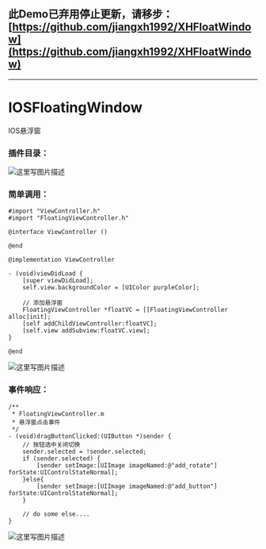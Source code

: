 ## 此Demo已弃用停止更新，请移步：[https://github.com/jiangxh1992/XHFloatWindow](https://github.com/jiangxh1992/XHFloatWindow)

***

# IOSFloatingWindow
IOS悬浮窗

### 插件目录：
![这里写图片描述](http://img.blog.csdn.net/20161114153015639)


### 简单调用：

```objc
#import "ViewController.h"
#import "FloatingViewController.h"

@interface ViewController ()

@end

@implementation ViewController

- (void)viewDidLoad {
    [super viewDidLoad];
    self.view.backgroundColor = [UIColor purpleColor];
    
    // 添加悬浮窗
    FloatingViewController *floatVC = [[FloatingViewController alloc]init];
    [self addChildViewController:floatVC];
    [self.view addSubview:floatVC.view];
}

@end
```
![这里写图片描述](http://img.blog.csdn.net/20161114153029030)


### 事件响应：

```objc
/**
 * FloatingViewController.m
 * 悬浮窗点击事件
 */
- (void)dragButtonClicked:(UIButton *)sender {
    // 按钮选中关闭切换
    sender.selected = !sender.selected;
    if (sender.selected) {
        [sender setImage:[UIImage imageNamed:@"add_rotate"] forState:UIControlStateNormal];
    }else{
        [sender setImage:[UIImage imageNamed:@"add_button"] forState:UIControlStateNormal];
    }
    
    // do some else....
}
```
![这里写图片描述](http://img.blog.csdn.net/20161114153312093)
